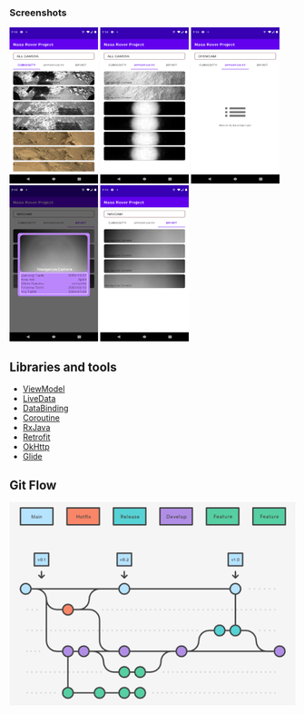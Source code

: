 ### Screenshots
<img src="https://github.com/ihaydinn/nasa-rover-project/blob/develop/1.png" width="156" height="275">    <img src="https://github.com/ihaydinn/nasa-rover-project/blob/develop/2.png" width="156" height="275">   <img src="https://github.com/ihaydinn/nasa-rover-project/blob/develop/3.png" width="156" height="275">    <img src="https://github.com/ihaydinn/nasa-rover-project/blob/develop/4.png" width="156" height="275">    <img src="https://github.com/ihaydinn/nasa-rover-project/blob/develop/5.png" width="156" height="275">    

## Libraries and tools
 - [ViewModel](https://developer.android.com/topic/libraries/architecture/viewmodel)
 - [LiveData](https://developer.android.com/topic/libraries/architecture/livedata)
 - [DataBinding](https://developer.android.com/topic/libraries/data-binding/)
 - [Coroutine](https://kotlinlang.org/docs/coroutines-overview.html)
 - [RxJava](https://github.com/ReactiveX/RxJava)
 - [Retrofit](https://square.github.io/retrofit/)
 - [OkHttp](https://square.github.io/okhttp/)
 - [Glide](https://github.com/bumptech/glide)

## Git Flow
<img src="https://github.com/ihaydinn/nasa-rover-project/blob/develop/git-flow.png"> 
